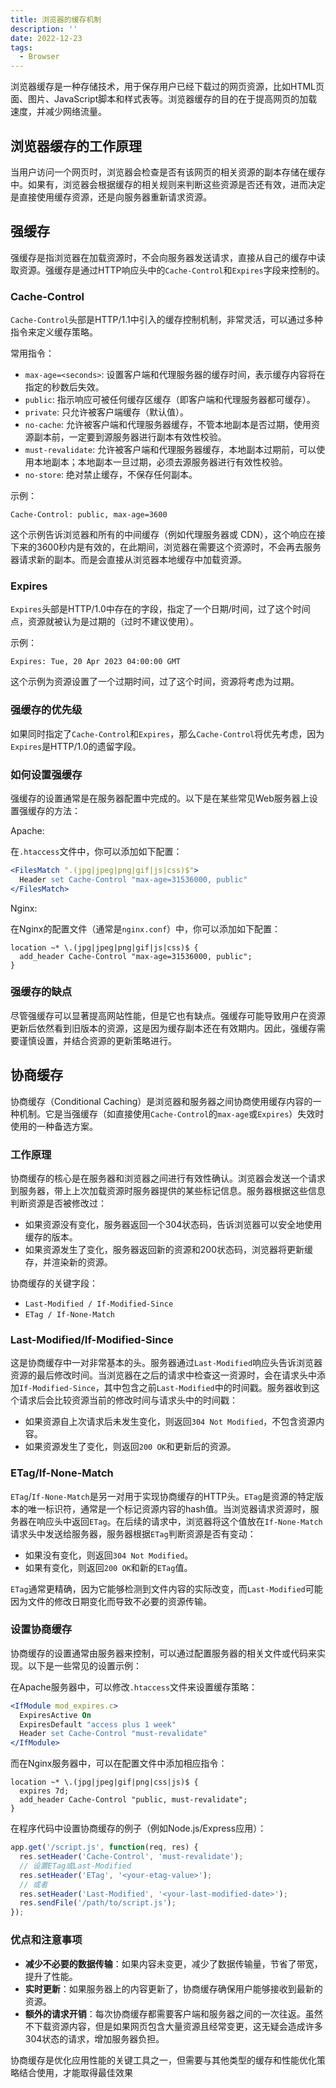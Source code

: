 ```yaml
---
title: 浏览器的缓存机制
description: ''
date: 2022-12-23
tags:
  - Browser
---
```


浏览器缓存是一种存储技术，用于保存用户已经下载过的网页资源，比如HTML页面、图片、JavaScript脚本和样式表等。浏览器缓存的目的在于提高网页的加载速度，并减少网络流量。

## 浏览器缓存的工作原理

当用户访问一个网页时，浏览器会检查是否有该网页的相关资源的副本存储在缓存中。如果有，浏览器会根据缓存的相关规则来判断这些资源是否还有效，进而决定是直接使用缓存资源，还是向服务器重新请求资源。

## 强缓存

强缓存是指浏览器在加载资源时，不会向服务器发送请求，直接从自己的缓存中读取资源。强缓存是通过HTTP响应头中的`Cache-Control`和`Expires`字段来控制的。

### Cache-Control

`Cache-Control`头部是HTTP/1.1中引入的缓存控制机制，非常灵活，可以通过多种指令来定义缓存策略。

常用指令：

- `max-age=<seconds>`: 设置客户端和代理服务器的缓存时间，表示缓存内容将在指定的秒数后失效。
- `public`: 指示响应可被任何缓存区缓存（即客户端和代理服务器都可缓存）。
- `private`: 只允许被客户端缓存（默认值）。
- `no-cache`: 允许被客户端和代理服务器缓存，不管本地副本是否过期，使用资源副本前，一定要到源服务器进行副本有效性校验。
- `must-revalidate`: 允许被客户端和代理服务器缓存，本地副本过期前，可以使用本地副本；本地副本一旦过期，必须去源服务器进行有效性校验。
- `no-store`: 绝对禁止缓存，不保存任何副本。

示例：

```http
Cache-Control: public, max-age=3600
```

这个示例告诉浏览器和所有的中间缓存（例如代理服务器或 CDN），这个响应在接下来的3600秒内是有效的，在此期间，浏览器在需要这个资源时，不会再去服务器请求新的副本。而是会直接从浏览器本地缓存中加载资源。


### Expires

`Expires`头部是HTTP/1.0中存在的字段，指定了一个日期/时间，过了这个时间点，资源就被认为是过期的（过时不建议使用）。

示例：

```http
Expires: Tue, 20 Apr 2023 04:00:00 GMT
```

这个示例为资源设置了一个过期时间，过了这个时间，资源将考虑为过期。

### 强缓存的优先级

如果同时指定了`Cache-Control`和`Expires`，那么`Cache-Control`将优先考虑，因为`Expires`是HTTP/1.0的遗留字段。

### 如何设置强缓存

强缓存的设置通常是在服务器配置中完成的。以下是在某些常见Web服务器上设置强缓存的方法：

Apache:

在`.htaccess`文件中，你可以添加如下配置：

```apache
<FilesMatch ".(jpg|jpeg|png|gif|js|css)$">
  Header set Cache-Control "max-age=31536000, public"
</FilesMatch>
```

Nginx:

在Nginx的配置文件（通常是`nginx.conf`）中，你可以添加如下配置：

```nginx
location ~* \.(jpg|jpeg|png|gif|js|css)$ {
  add_header Cache-Control "max-age=31536000, public";
}
```

### 强缓存的缺点

尽管强缓存可以显著提高网站性能，但是它也有缺点。强缓存可能导致用户在资源更新后依然看到旧版本的资源，这是因为缓存副本还在有效期内。因此，强缓存需要谨慎设置，并结合资源的更新策略进行。

## 协商缓存

协商缓存（Conditional Caching）是浏览器和服务器之间协商使用缓存内容的一种机制。它是当强缓存（如直接使用`Cache-Control`的`max-age`或`Expires`）失效时使用的一种备选方案。

### 工作原理

协商缓存的核心是在服务器和浏览器之间进行有效性确认。浏览器会发送一个请求到服务器，带上上次加载资源时服务器提供的某些标记信息。服务器根据这些信息判断资源是否被修改过：

- 如果资源没有变化，服务器返回一个304状态码，告诉浏览器可以安全地使用缓存的版本。
- 如果资源发生了变化，服务器返回新的资源和200状态码，浏览器将更新缓存，并渲染新的资源。

协商缓存的关键字段：

- `Last-Modified / If-Modified-Since` 
- `ETag / If-None-Match`

### Last-Modified/If-Modified-Since

这是协商缓存中一对非常基本的头。服务器通过`Last-Modified`响应头告诉浏览器资源的最后修改时间。当浏览器在之后的请求中检查这一资源时，会在请求头中添加`If-Modified-Since`，其中包含之前`Last-Modified`中的时间戳。服务器收到这个请求后会比较资源当前的修改时间与请求头中的时间戳：

- 如果资源自上次请求后未发生变化，则返回`304 Not Modified`，不包含资源内容。
- 如果资源发生了变化，则返回`200 OK`和更新后的资源。

### ETag/If-None-Match

`ETag`/`If-None-Match`是另一对用于实现协商缓存的HTTP头。`ETag`是资源的特定版本的唯一标识符，通常是一个标记资源内容的hash值。当浏览器请求资源时，服务器在响应头中返回`ETag`。在后续的请求中，浏览器将这个值放在`If-None-Match`请求头中发送给服务器，服务器根据`ETag`判断资源是否有变动：

- 如果没有变化，则返回`304 Not Modified`。
- 如果有变化，则返回`200 OK`和新的`ETag`值。

`ETag`通常更精确，因为它能够检测到文件内容的实际改变，而`Last-Modified`可能因为文件的修改日期变化而导致不必要的资源传输。

### 设置协商缓存

协商缓存的设置通常由服务器来控制，可以通过配置服务器的相关文件或代码来实现。以下是一些常见的设置示例：

在Apache服务器中，可以修改`.htaccess`文件来设置缓存策略：

```apache
<IfModule mod_expires.c>
  ExpiresActive On
  ExpiresDefault "access plus 1 week"
  Header set Cache-Control "must-revalidate"
</IfModule>
```

而在Nginx服务器中，可以在配置文件中添加相应指令：

```nginx
location ~* \.(jpg|jpeg|gif|png|css|js)$ {
  expires 7d;
  add_header Cache-Control "public, must-revalidate";
}
```

在程序代码中设置协商缓存的例子（例如Node.js/Express应用）：

```js
app.get('/script.js', function(req, res) {
  res.setHeader('Cache-Control', 'must-revalidate');
  // 设置ETag或Last-Modified
  res.setHeader('ETag', '<your-etag-value>');
  // 或者
  res.setHeader('Last-Modified', '<your-last-modified-date>');
  res.sendFile('/path/to/script.js');
});
```

### 优点和注意事项

- **减少不必要的数据传输**：如果内容未变更，减少了数据传输量，节省了带宽，提升了性能。
- **实时更新**：如果服务器上的内容更新了，协商缓存确保用户能够接收到最新的资源。
- **额外的请求开销**：每次协商缓存都需要客户端和服务器之间的一次往返。虽然不下载资源内容，但是如果网页包含大量资源且经常变更，这无疑会造成许多304状态的请求，增加服务器负担。

协商缓存是优化应用性能的关键工具之一，但需要与其他类型的缓存和性能优化策略结合使用，才能取得最佳效果

